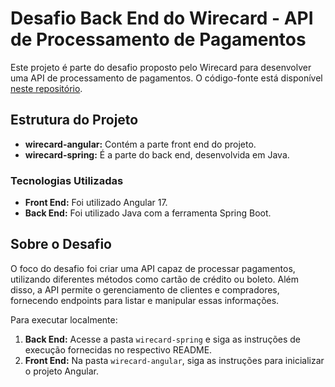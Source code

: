 # Desafio Back End do Wirecard - API de Processamento de Pagamentos #

Este projeto é parte do desafio proposto pelo Wirecard para desenvolver uma API de processamento de pagamentos. O código-fonte está disponível [neste repositório](https://github.com/wirecardBrasil/challenge/tree/master/backend).

## Estrutura do Projeto

- **wirecard-angular:** Contém a parte front end do projeto.
- **wirecard-spring:** É a parte do back end, desenvolvida em Java.

### Tecnologias Utilizadas

- **Front End:** Foi utilizado Angular 17.
- **Back End:** Foi utilizado Java com a ferramenta Spring Boot.

## Sobre o Desafio

O foco do desafio foi criar uma API capaz de processar pagamentos, utilizando diferentes métodos como cartão de crédito ou boleto. Além disso, a API permite o gerenciamento de clientes e compradores, fornecendo endpoints para listar e manipular essas informações.

Para executar localmente:

1. **Back End:** Acesse a pasta `wirecard-spring` e siga as instruções de execução fornecidas no respectivo README.
2. **Front End:** Na pasta `wirecard-angular`, siga as instruções para inicializar o projeto Angular.

